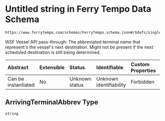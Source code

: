 # Untitled string in Ferry Tempo Data Schema

```txt
https://www.ferrytempo.com/schemas/FerryTempo.schema.json#/$defs/singleBoatData/properties/ArrivingTerminalAbbrev
```

WSF Vessel API pass-through: The abbreviated terminal name that represent's the vessel's next destination. Might not be present if the next scheduled destination is still being determined.

| Abstract            | Extensible | Status         | Identifiable            | Custom Properties | Additional Properties | Access Restrictions | Defined In                                                                           |
| :------------------ | :--------- | :------------- | :---------------------- | :---------------- | :-------------------- | :------------------ | :----------------------------------------------------------------------------------- |
| Can be instantiated | No         | Unknown status | Unknown identifiability | Forbidden         | Allowed               | none                | [FerryTempo.schema.json\*](../schemas/FerryTempo.schema.json "open original schema") |

## ArrivingTerminalAbbrev Type

`string`
